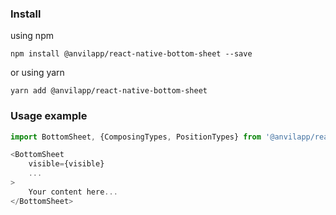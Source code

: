 ### Install
using npm
```text
npm install @anvilapp/react-native-bottom-sheet --save
```
or using yarn
```text
yarn add @anvilapp/react-native-bottom-sheet
```

### Usage example
```js
import BottomSheet, {ComposingTypes, PositionTypes} from '@anvilapp/react-native-bottom-sheet';

<BottomSheet
    visible={visible}
    ...
>
    Your content here...
</BottomSheet>
```
